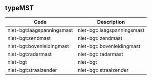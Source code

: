 ## typeMST				
				
|	Code	|	Description	|
|	---	|	---	|
|	niet-bgt:laagspanningsmast	|	niet-bgt: laagspanningsmast	|
|	niet-bgt:zendmast	|	niet-bgt: zendmast	|
|	niet-bgt:bovenleidingmast	|	niet-bgt: bovenleidingmast	|
|	niet-bgt:radarmast	|	niet-bgt: radarmast	|
|	niet-bgt	|	niet-bgt	|
|	niet-bgt:straalzender	|	niet-bgt: straalzender	|
